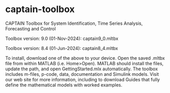# captain-toolbox
CAPTAIN Toolbox for System Identification, Time Series Analysis, Forecasting and Control

Toolbox version: 9.0 (01-Nov-2024): captain9_0.mltbx

Toolbox version: 8.4 (01-Jun-2024): captain8_4.mltbx

To install, download one of the above to your device. Open the saved .mltbx file from within MATLAB (i.e. Home>Open). MATLAB should install the files, update the path, and open GettingStarted.mlx automatically. The toolbox includes m-files, p-code, data, documentation and Simulink models. Visit our web site for more information, including to download Guides that fully define the mathematical models with worked examples.
